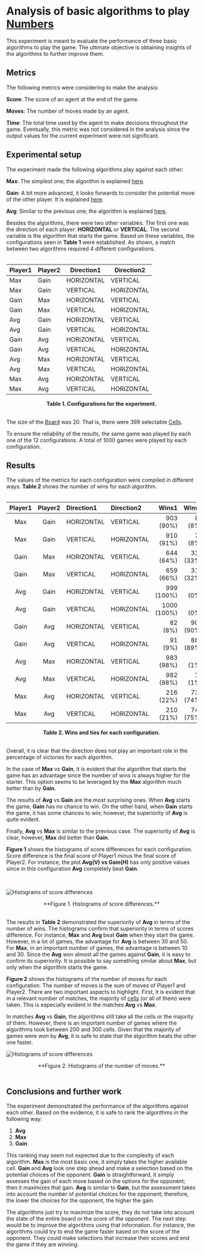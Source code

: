# Analysis of basic algorithms to play [Numbers](https://sosegon.github.io/numbers-demo/)

This experiment is meant to evaluate the performance of three basic algorithms to play the game. The ultimate objective is obtaining insights of the algorithms to further improve them.

## Metrics

The following metrics were considering to make the analysis:

**Score**: The score of an agent at the end of the game.

**Moves**: The number of moves made by an agent.

**Time**: The total time used by the agent to make decisions throughout the game. Eventually, this metric was not considered in the analysis since the output values for the current experiment were not significant.

## Experimental setup
The experiment made the following algorithms play against each other:

**Max**: The simplest one; the algorithm is explained [here](https://sosegon.github.io/numbers/#agentgetmaxvalueposition).

**Gain**: A bit more advanced, it looks forwards to consider the potential move of the other player. It is explained [here](https://sosegon.github.io/numbers/#agentgetmaxgainvalueposition).

**Avg**: Similar to the previous one; the algorithm is explained [here](https://sosegon.github.io/numbers/#agentgetbestaveragevalueposition).

Besides the algorithms, there were two other variables. The first one was the direction of each player: **HORIZONTAL** or **VERTICAL**. The second variable is the algorithm that starts the game. Based on these variables, the configurations seen in **Table 1** were established. As shown, a match between two algorithms required 4 different configurations.
<br/><br/>

| Player1 | Player2 | Direction1 | Direction2 |
| ------- | ------- | ---------- | ---------- |
| Max | Gain | HORIZONTAL | VERTICAL |
| Max | Gain | VERTICAL | HORIZONTAL |
| Gain | Max | HORIZONTAL | VERTICAL |
| Gain | Max | VERTICAL | HORIZONTAL |
| Avg | Gain | HORIZONTAL | VERTICAL |
| Avg | Gain | VERTICAL | HORIZONTAL |
| Gain | Avg | HORIZONTAL | VERTICAL |
| Gain | Avg | VERTICAL | HORIZONTAL |
| Avg | Max | HORIZONTAL | VERTICAL |
| Avg | Max | VERTICAL | HORIZONTAL |
| Max | Avg | HORIZONTAL | VERTICAL |
| Max | Avg | VERTICAL | HORIZONTAL |

<div style="text-align: center; font-weight:bold">
Table 1. Configurations for the experiment.
</div><br/>


The size of the [Board](https://sosegon.github.io/numbers/#board) was 20. That is, there were 399 selectable [Cells](https://sosegon.github.io/numbers/#cell).

To ensure the reliability of the results, the same game was played by each one of the 12 configurations. A total of 1000 games were played by each configuration.

## Results
The values of the metrics for each configuration were compiled in different ways. **Table 2** shows the number of wins for each algorithm.
<br/><br/>

| Player1 | Player2 | Direction1 | Direction2 | Wins1 | Wins2 | Ties |
| :-----: | :-----: | :--------- | :--------- | ----: | ----: | ---: |
| Max | Gain | HORIZONTAL | VERTICAL | 903 (90%)| 84 (8%)| 13 (2%)|
| Max | Gain | VERTICAL | HORIZONTAL | 910 (91%)| 79 (8%)| 11 (2%)|
| Gain | Max | HORIZONTAL | VERTICAL | 644 (64%)| 334 (33%)| 22 (3%)|
| Gain | Max | VERTICAL | HORIZONTAL | 659 (66%)| 319 (32%)| 22 (2%)|
| Avg | Gain | HORIZONTAL | VERTICAL | 999 (100%)| 0 (0%)| 1 (0%)|
| Avg | Gain | VERTICAL | HORIZONTAL | 1000 (100%)| 0 (0%)| 0 (0%)|
| Gain | Avg | HORIZONTAL | VERTICAL | 82 (8%)| 902 (90%)| 16 (2%)|
| Gain | Avg | VERTICAL | HORIZONTAL | 91 (9%)| 889 (89%)| 20 (2%)|
| Avg | Max | HORIZONTAL | VERTICAL | 983 (98%)| 7 (1%)| 10 (1%)|
| Avg | Max | VERTICAL | HORIZONTAL | 982 (98%)| 14 (1%)| 4 (1%)|
| Max | Avg | HORIZONTAL | VERTICAL | 216 (22%)| 735 (74%)| 49 (6%)|
| Max | Avg | VERTICAL | HORIZONTAL | 210 (21%)| 747 (75%)| 43 (4%)|

<div style="text-align: center; font-weight:bold">
Table 2. Wins and ties for each configuration.
</div><br/>

Overall, it is clear that the direction does not play an important role in the percentage of victories for each algorithm.

In the case of **Max** vs **Gain**, it is evident that the algorithm that starts the game has an advantage since the number of wins is always higher for the starter. This option seems to be leveraged by the **Max** algorithm much better than by **Gain**.

The results of **Avg** vs **Gain** are the most surprising ones. When **Avg** starts the game, **Gain** has no chance to win. On the other hand, when **Gain** starts the game, it has some chances to win; however, the superiority of **Avg** is quite evident.

Finally, **Avg** vs **Max** is similar to the previous case. The superiority of **Avg** is clear, however, **Max** did better than **Gain**.

**Figure 1** shows the histograms of score differences for each configuration. Score difference is the final score of Player1 minus the final score of Player2. For instance, the plot **Avg(V) vs Gain(H)** has only positive values since in this configuration **Avg** completely beat **Gain**.
</div><br/>

![Histograms of score differences](./hist_scores.png)
<div style="text-align: center">
**Figure 1. Histograms of score differences.**
</div><br/>

The results in **Table 2** demonstrated the superiority of **Avg** in terms of the number of wins. The histograms confirm that superiority in terms of scores difference. For instance, **Max** and **Avg** beat **Gain** when they start the game. However, in a lot of games, the advantage for **Avg** is between 30 and 50. For **Max**, in an important number of games, the advantage is between 10 and 30. Since the **Avg** won almost all the games against **Gain**, it is easy to confirm its superiority. It is possible to say something similar about **Max**, but only when the algorithm starts the game.

**Figure 2** shows the histograms of the number of moves for each configuration. The number of moves is the sum of moves of Player1 and Player2. There are two important aspects to highlight. First, it is evident that in a relevant number of matches, the majority of [cells](https://sosegon.github.io/numbers/#cell) (or all of them) were taken. This is especially evident in the matches **Avg** vs **Max**.

In matches **Avg** vs **Gain**, the algorithms still take all the cells or the majority of them. However, there is an important number of games where the algorithms took between 200 and 300  cells. Given that the majority of games were won by **Avg**, it is safe to state that the algorithm beats the other one faster.

![Histograms of score differences](./hist_moves.png)
<div style="text-align: center">
**Figure 2. Histograms of the number of moves.**
</div><br/>

## Conclusions and further work
The experiment demonstrated the performance of the algorithms against each other. Based on the evidence, it is safe to rank the algorithms in the following way:

1. **Avg**
2. **Max**
3. **Gain**

This ranking may seem not expected due to the complexity of each algorithm. **Max** is the most basic one, it simply takes the higher available cell. **Gain** and **Avg** look one step ahead and make a selection based on the potential choices of the opponent. **Gain** is straightforward, it simply assesses the gain of each move based on the options for the opponent; then it maximizes that gain. **Avg** is similar to **Gain**, but the assessment takes into account the number of potential choices for the opponent; therefore, the lower the choices for the opponent, the higher the gain.

The algorithms just try to maximize the score, they do not take into account the state of the entire board or the score of the opponent. The next step would be to improve the algorithms using that information. For instance, the algorithms could try to end the game faster based on the score of the opponent. They could make selections that increase their scores and end the game if they are winning.

